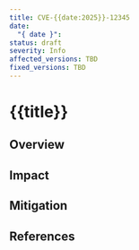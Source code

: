 ```yaml
---
title: CVE-{{date:2025}}-12345
date:
  "{ date }": 
status: draft
severity: Info
affected_versions: TBD
fixed_versions: TBD
---
```


# {{title}}

## Overview

## Impact

## Mitigation

## References